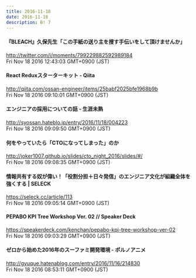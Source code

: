 ```yaml
---
title: 2016-11-18
date: 2016-11-18
description: B! 7
---
```


#### 『BLEACH』久保先生「この手紙の送り主を捜す手伝いをして頂けませんか」
http://twitter.com/i/moments/799229882592989184<br>
Fri Nov 18 2016 12:43:03 GMT+0900 (JST)<br>


#### React Reduxスターターキット - Qiita
http://qiita.com/ossan-engineer/items/25babf2025bfe1968b9b<br>
Fri Nov 18 2016 09:10:01 GMT+0900 (JST)<br>


#### エンジニアの採用についての話 - 生涯未熟
http://syossan.hateblo.jp/entry/2016/11/18/004223<br>
Fri Nov 18 2016 09:09:50 GMT+0900 (JST)<br>


#### 何をやっていたら「CTOになってしまった」のか
http://joker1007.github.io/slides/cto_night_2016/slides/#/<br>
Fri Nov 18 2016 09:08:35 GMT+0900 (JST)<br>


#### 情報共有する奴が偉い！「役割分担＋日々発信」のエンジニア文化が組織全体を強くする | SELECK
https://seleck.cc/article/113<br>
Fri Nov 18 2016 09:05:14 GMT+0900 (JST)<br>


#### PEPABO KPI Tree Workshop Ver. 02 // Speaker Deck
https://speakerdeck.com/kenchan/pepabo-kpi-tree-workshop-ver-02<br>
Fri Nov 18 2016 09:03:29 GMT+0900 (JST)<br>


#### ゼロから始めた2016年のスーファミ開発環境 - ポルノアニメ
http://gyuque.hatenablog.com/entry/2016/11/16/214830<br>
Fri Nov 18 2016 08:53:11 GMT+0900 (JST)<br>


